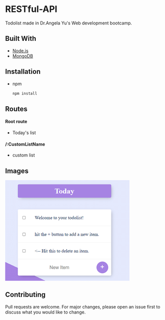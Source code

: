 # RESTful-API

Todolist made in Dr.Angela Yu's Web development bootcamp.

## Built With

* [Node.js](https://nodejs.org/en/)
* [MongoDB](https://www.mongodb.com/)


## Installation
* npm
    ```bash
    npm install
    ```

## Routes

#### Root route
* Today's list

#### /:CustomListName
* custom list


## Images
![Alt text](/images/todolist.png?raw=true "Title")

## Contributing
Pull requests are welcome. For major changes, please open an issue first to discuss what you would like to change.

